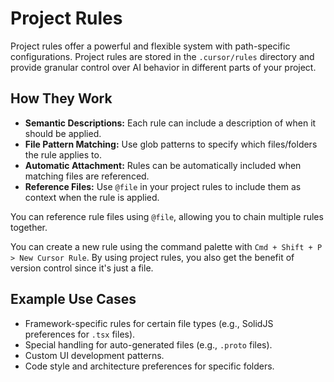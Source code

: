 # Project Rules

Project rules offer a powerful and flexible system with path-specific configurations. Project rules are stored in the `.cursor/rules` directory and provide granular control over AI behavior in different parts of your project.

## How They Work

- **Semantic Descriptions:** Each rule can include a description of when it should be applied.
- **File Pattern Matching:** Use glob patterns to specify which files/folders the rule applies to.
- **Automatic Attachment:** Rules can be automatically included when matching files are referenced.
- **Reference Files:** Use `@file` in your project rules to include them as context when the rule is applied.

You can reference rule files using `@file`, allowing you to chain multiple rules together.

You can create a new rule using the command palette with `Cmd + Shift + P > New Cursor Rule`. By using project rules, you also get the benefit of version control since it's just a file.

## Example Use Cases

- Framework-specific rules for certain file types (e.g., SolidJS preferences for `.tsx` files).
- Special handling for auto-generated files (e.g., `.proto` files).
- Custom UI development patterns.
- Code style and architecture preferences for specific folders. 